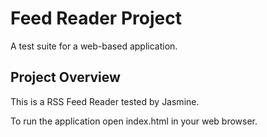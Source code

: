 # Feed Reader Project

A test suite for a web-based application.
## Project Overview
This is a RSS Feed Reader tested by Jasmine. 

To run the application open index.html in your web browser.